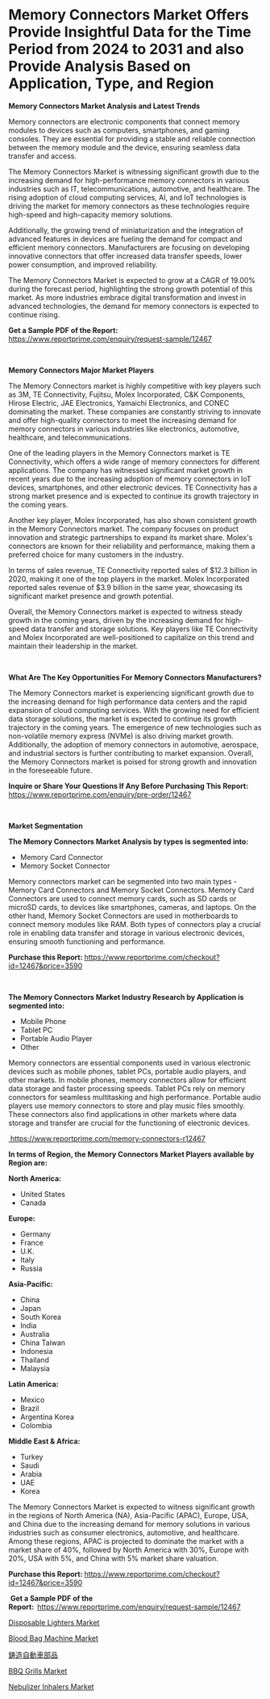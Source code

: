 <p><h1>Memory Connectors Market Offers Provide Insightful Data for the Time Period from 2024 to 2031 and also Provide Analysis Based on Application, Type, and Region</h1></p><p><strong>Memory Connectors Market Analysis and Latest Trends</strong></p>
<p><p>Memory connectors are electronic components that connect memory modules to devices such as computers, smartphones, and gaming consoles. They are essential for providing a stable and reliable connection between the memory module and the device, ensuring seamless data transfer and access.</p><p>The Memory Connectors Market is witnessing significant growth due to the increasing demand for high-performance memory connectors in various industries such as IT, telecommunications, automotive, and healthcare. The rising adoption of cloud computing services, AI, and IoT technologies is driving the market for memory connectors as these technologies require high-speed and high-capacity memory solutions.</p><p>Additionally, the growing trend of miniaturization and the integration of advanced features in devices are fueling the demand for compact and efficient memory connectors. Manufacturers are focusing on developing innovative connectors that offer increased data transfer speeds, lower power consumption, and improved reliability.</p><p>The Memory Connectors Market is expected to grow at a CAGR of 19.00% during the forecast period, highlighting the strong growth potential of this market. As more industries embrace digital transformation and invest in advanced technologies, the demand for memory connectors is expected to continue rising.</p></p>
<p><strong>Get a Sample PDF of the Report:&nbsp;</strong> <a href="https://www.reportprime.com/enquiry/request-sample/12467">https://www.reportprime.com/enquiry/request-sample/12467</a></p>
<p>&nbsp;</p>
<p><strong>Memory Connectors Major Market Players</strong></p>
<p><p>The Memory Connectors market is highly competitive with key players such as 3M, TE Connectivity, Fujitsu, Molex Incorporated, C&K Components, Hirose Electric, JAE Electronics, Yamaichi Electronics, and CONEC dominating the market. These companies are constantly striving to innovate and offer high-quality connectors to meet the increasing demand for memory connectors in various industries like electronics, automotive, healthcare, and telecommunications.</p><p>One of the leading players in the Memory Connectors market is TE Connectivity, which offers a wide range of memory connectors for different applications. The company has witnessed significant market growth in recent years due to the increasing adoption of memory connectors in IoT devices, smartphones, and other electronic devices. TE Connectivity has a strong market presence and is expected to continue its growth trajectory in the coming years.</p><p>Another key player, Molex Incorporated, has also shown consistent growth in the Memory Connectors market. The company focuses on product innovation and strategic partnerships to expand its market share. Molex's connectors are known for their reliability and performance, making them a preferred choice for many customers in the industry.</p><p>In terms of sales revenue, TE Connectivity reported sales of $12.3 billion in 2020, making it one of the top players in the market. Molex Incorporated reported sales revenue of $3.9 billion in the same year, showcasing its significant market presence and growth potential.</p><p>Overall, the Memory Connectors market is expected to witness steady growth in the coming years, driven by the increasing demand for high-speed data transfer and storage solutions. Key players like TE Connectivity and Molex Incorporated are well-positioned to capitalize on this trend and maintain their leadership in the market.</p></p>
<p>&nbsp;</p>
<p><strong>What Are The Key Opportunities For Memory Connectors Manufacturers?</strong></p>
<p><p>The Memory Connectors market is experiencing significant growth due to the increasing demand for high performance data centers and the rapid expansion of cloud computing services. With the growing need for efficient data storage solutions, the market is expected to continue its growth trajectory in the coming years. The emergence of new technologies such as non-volatile memory express (NVMe) is also driving market growth. Additionally, the adoption of memory connectors in automotive, aerospace, and industrial sectors is further contributing to market expansion. Overall, the Memory Connectors market is poised for strong growth and innovation in the foreseeable future.</p></p>
<p><strong>Inquire or Share Your Questions If Any Before Purchasing This Report:</strong> <a href="https://www.reportprime.com/enquiry/pre-order/12467">https://www.reportprime.com/enquiry/pre-order/12467</a></p>
<p>&nbsp;</p>
<p><strong>Market Segmentation</strong></p>
<p><strong>The Memory Connectors Market Analysis by types is segmented into:</strong></p>
<p><ul><li>Memory Card Connector</li><li>Memory Socket Connector</li></ul></p>
<p><p>Memory connectors market can be segmented into two main types - Memory Card Connectors and Memory Socket Connectors. Memory Card Connectors are used to connect memory cards, such as SD cards or microSD cards, to devices like smartphones, cameras, and laptops. On the other hand, Memory Socket Connectors are used in motherboards to connect memory modules like RAM. Both types of connectors play a crucial role in enabling data transfer and storage in various electronic devices, ensuring smooth functioning and performance.</p></p>
<p><strong>Purchase this Report:&nbsp;</strong><a href="https://www.reportprime.com/checkout?id=12467&price=3590">https://www.reportprime.com/checkout?id=12467&price=3590</a></p>
<p>&nbsp;</p>
<p><strong>The Memory Connectors Market Industry Research by Application is segmented into:</strong></p>
<p><ul><li>Mobile Phone</li><li>Tablet PC</li><li>Portable Audio Player</li><li>Other</li></ul></p>
<p><p>Memory connectors are essential components used in various electronic devices such as mobile phones, tablet PCs, portable audio players, and other markets. In mobile phones, memory connectors allow for efficient data storage and faster processing speeds. Tablet PCs rely on memory connectors for seamless multitasking and high performance. Portable audio players use memory connectors to store and play music files smoothly. These connectors also find applications in other markets where data storage and transfer are crucial for the functioning of electronic devices.</p></p>
<p><a href="https://www.reportprime.com/memory-connectors-r12467">&nbsp;https://www.reportprime.com/memory-connectors-r12467</a></p>
<p><strong>In terms of Region, the Memory Connectors Market Players available by Region are:</strong></p>
<p>
    <p> <strong> North America: </strong>
        <ul>
            <li>United States</li>
            <li>Canada</li>
        </ul>
        </p> 
    <p> <strong> Europe: </strong>
        <ul>
            <li>Germany</li>
            <li>France</li>
            <li>U.K.</li>
            <li>Italy</li>
            <li>Russia</li>
        </ul>
        </p> 
    <p> <strong> Asia-Pacific: </strong>
        <ul>
            <li>China</li>
            <li>Japan</li>
            <li>South Korea</li>
            <li>India</li>
            <li>Australia</li>
            <li>China Taiwan</li>
            <li>Indonesia</li>
            <li>Thailand</li>
            <li>Malaysia</li>
        </ul>
        </p> 
    <p> <strong> Latin America: </strong>
        <ul>
            <li>Mexico</li>
            <li>Brazil</li>
            <li>Argentina Korea</li>
            <li>Colombia</li>
        </ul>
        </p> 
    <p> <strong> Middle East & Africa: </strong>
        <ul>
            <li>Turkey</li>
            <li>Saudi</li>
            <li>Arabia</li>
            <li>UAE</li>
            <li>Korea</li>
        </ul>
    </p>
    </p>
<p><p>The Memory Connectors Market is expected to witness significant growth in the regions of North America (NA), Asia-Pacific (APAC), Europe, USA, and China due to the increasing demand for memory solutions in various industries such as consumer electronics, automotive, and healthcare. Among these regions, APAC is projected to dominate the market with a market share of 40%, followed by North America with 30%, Europe with 20%, USA with 5%, and China with 5% market share valuation.</p></p>
<p><strong>Purchase this Report: </strong><a href="https://www.reportprime.com/checkout?id=12467&price=3590">https://www.reportprime.com/checkout?id=12467&price=3590</a></p>
<p>&nbsp;<strong>Get a Sample PDF of the Report:&nbsp;&nbsp;</strong><a href="https://www.reportprime.com/enquiry/request-sample/12467">https://www.reportprime.com/enquiry/request-sample/12467</a></p>
<p><strong></strong></p>
<p><p><a href="https://github.com/caseyee25/Market-Research-Report-List-1/blob/main/disposable-lighters-market.md">Disposable Lighters Market</a></p><p><a href="https://medium.com/@clairedivash14/blood-bag-machine-market-global-market-trends-and-market-forecast-2024-2031-69f41cc87972">Blood Bag Machine Market</a></p><p><a href="https://github.com/NikitaBruen/Market-Research-Report-List-2/blob/main/281818182127.md">鋳造自動車部品</a></p><p><a href="https://github.com/jackPeters644/Market-Research-Report-List-1/blob/main/bbq-grills-market.md">BBQ Grills Market</a></p><p><a href="https://medium.com/@keith.brown8975/global-nebulizer-inhalers-market-sector-2024-2031-market-metrics-and-market-strategic-insights-7ff2391fbf2f">Nebulizer Inhalers Market</a></p></p>